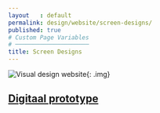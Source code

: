 ```yaml
---
layout   : default
permalink: design/website/screen-designs/
published: true
# Custom Page Variables
# ─────────────────────
title: Screen Designs
---
```

![Visual design website](https://i.imgur.com/s28az4o.jpg){: .img}

## <a href="https://xd.adobe.com/view/77e66735-be41-4164-7714-6563c938b030-01d7/?hints=off" target="_blank">Digitaal prototype</a>
<br>